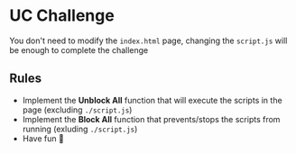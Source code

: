 # UC Challenge

You don't need to modify the `index.html` page, changing the `script.js` will be enough to complete the challenge

## Rules

- Implement the **Unblock All** function that will execute the scripts in the page (excluding `./script.js`)
- Implement the **Block All** function that prevents/stops the scripts from running (exluding `./script.js`)
- Have fun 💪
